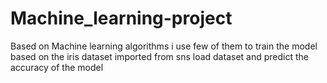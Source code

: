 # Machine_learning-project
Based on Machine learning algorithms i use few of them to train the model based on the iris dataset imported from sns load dataset and predict the accuracy of the model
